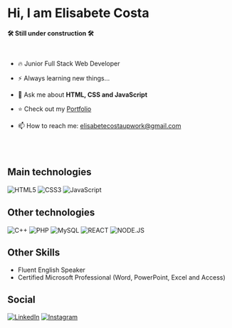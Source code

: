 <h1>Hi, I am Elisabete Costa</h1>

**🛠️ Still under construction 🛠️**

<br>

- 🔥 Junior Full Stack Web Developer

- ⚡ Always learning new things...

- 💬 Ask me about **HTML, CSS and JavaScript**

- ⭐ Check out my [Portfolio](https://github.com/elisabetecosta/portfolio)

- 📫 How to reach me: elisabetecostaupwork@gmail.com

<br><br>

## Main technologies

<img align="center" alt="HTML5" src="https://img.shields.io/badge/HTML5-E34F26?style=for-the-badge&logo=html5&logoColor=white">
<img align="center" alt="CSS3" src="https://img.shields.io/badge/CSS3-1572B6?style=for-the-badge&logo=css3&logoColor=white">
<img align="center" alt="JavaScript" src="https://img.shields.io/badge/JavaScript-323330?style=for-the-badge&logo=javascript&logoColor=F7DF1E">
<img align="center" alt="" src="">

## Other technologies

<img align="center" alt="C++" src="https://img.shields.io/badge/C%2B%2B-00599C?style=for-the-badge&logo=c%2B%2B&logoColor=white">
<img align="center" alt="PHP" src="https://img.shields.io/badge/PHP-777BB4?style=for-the-badge&logo=php&logoColor=white">
<img align="center" alt="MySQL" src="https://img.shields.io/badge/MySQL-00000F?style=for-the-badge&logo=mysql&logoColor=white">
<img align="center" alt="REACT" src="https://img.shields.io/badge/React-20232A?style=for-the-badge&logo=react&logoColor=61DAFB">
<img align="center" alt="NODE.JS" src="https://img.shields.io/badge/Node.js-43853D?style=for-the-badge&logo=node.js&logoColor=white">
<img align="center" alt="" src="">

## Other Skills
- Fluent English Speaker
- Certified Microsoft Professional (Word, PowerPoint, Excel and Access)

## Social
[![LinkedIn](https://img.shields.io/badge/LinkedIn-0077B5?style=for-the-badge&logo=linkedin&logoColor=white)](https://www.linkedin.com/in/elisabetecosta94/)
[![Instagram](https://img.shields.io/badge/Instagram-E4405F?style=for-the-badge&logo=instagram&logoColor=white)](https://www.instagram.com/elica1994/)
